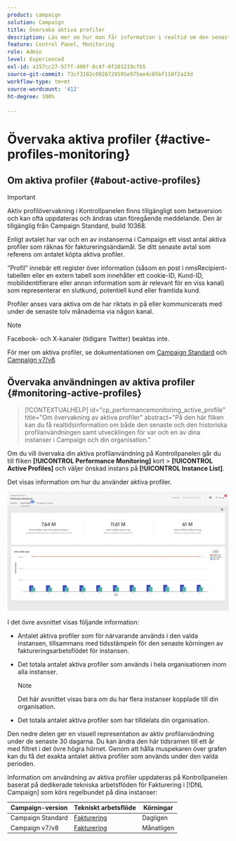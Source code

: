 ```yaml
---
product: campaign
solution: Campaign
title: Övervaka aktiva profiler
description: Läs mer om hur man får information i realtid om den senaste och historiska användningen gällande aktiva profiler och utvecklingen för var och en av sina instanser i Campaign.
feature: Control Panel, Monitoring
role: Admin
level: Experienced
exl-id: a157cc27-577f-490f-8c4f-0f203219cfb5
source-git-commit: 73cf3102c0926728595e975ee4c85bf110f2a23d
workflow-type: tm+mt
source-wordcount: '412'
ht-degree: 100%

---
```


# Övervaka aktiva profiler {#active-profiles-monitoring}

## Om aktiva profiler {#about-active-profiles}

>[!IMPORTANT]
>
>Aktiv profilövervakning i Kontrollpanelen finns tillgängligt som betaversion och kan ofta uppdateras och ändras utan föregående meddelande. Den är tillgänglig från Campaign Standard, build 10368.

Enligt avtalet har var och en av instanserna i Campaign ett visst antal aktiva profiler som räknas för faktureringsändamål. Se ditt senaste avtal som referens om antalet köpta aktiva profiler.

”Profil” innebär ett register över information (såsom en post i nmsRecipient-tabellen eller en extern tabell som innehåller ett cookie-ID, Kund-ID, mobilidentifierare eller annan information som är relevant för en viss kanal) som representerar en slutkund, potentiell kund eller framtida kund.

Profiler anses vara aktiva om de har riktats in på eller kommunicerats med under de senaste tolv månaderna via någon kanal.

>[!NOTE]
>
>Facebook- och X-kanaler (tidigare Twitter) beaktas inte.

För mer om aktiva profiler, se dokumentationen om [Campaign Standard](https://experienceleague.adobe.com/docs/campaign-standard/using/profiles-and-audiences/managing-profiles/active-profiles.html?lang=sv) och [Campaign v7/v8](https://experienceleague.adobe.com/docs/campaign-classic/using/getting-started/profile-management/about-profiles.html?lang=sv#active-profiles).

## Övervaka användningen av aktiva profiler {#monitoring-active-profiles}

>[!CONTEXTUALHELP]
>id="cp_performancemonitoring_active_profile"
>title="Om övervakning av aktiva profiler"
>abstract="På den här fliken kan du få realtidsinformation om både den senaste och den historiska profilanvändningen samt utvecklingen för var och en av dina instanser i Campaign och din organisation."

Om du vill övervaka din aktiva profilanvändning på Kontrollpanelen går du till fliken **[!UICONTROL Performance Monitoring]** kort > **[!UICONTROL Active Profiles]** och väljer önskad instans på **[!UICONTROL Instance List]**.

Det visas information om hur du använder aktiva profiler.

![](assets/active-profiles-graph.png)

I det övre avsnittet visas följande information:

* Antalet aktiva profiler som för närvarande används i den valda instansen, tillsammans med tidsstämpeln för den senaste körningen av faktureringsarbetsflödet för instansen.

* Det totala antalet aktiva profiler som används i hela organisationen inom alla instanser.

  >[!NOTE]
  >
  >Det här avsnittet visas bara om du har flera instanser kopplade till din organisation.

* Det totala antalet aktiva profiler som har tilldelats din organisation.

Den nedre delen ger en visuell representation av aktiv profilanvändning under de senaste 30 dagarna. Du kan ändra den här tidsramen till ett år med filtret i det övre högra hörnet. Genom att hålla muspekaren över grafen kan du få det exakta antalet aktiva profiler som används under den valda perioden.

Information om användning av aktiva profiler uppdateras på Kontrollpanelen baserat på dedikerade tekniska arbetsflöden för Fakturering i [!DNL Campaign] som körs regelbundet på dina instanser:

| Campaign-version | Tekniskt arbetsflöde | Körningar |
|  ---  |  ---  |  ---  |
| Campaign Standard | [Fakturering](https://experienceleague.adobe.com/docs/campaign-standard/using/administrating/application-settings/technical-workflows.html?lang=sv) | Dagligen |
| Campaign v7/v8 | [Fakturering](https://experienceleague.adobe.com/docs/campaign-classic/using/automating-with-workflows/advanced-management/about-technical-workflows.html?lang=sv) | Månatligen |

